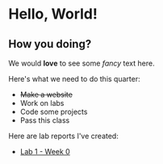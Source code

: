 # Hello, World!
## How you doing?
We would **love** to see some *fancy* text here.

Here's what we need to do this quarter:
* ~~Make a website~~
* Work on labs
* Code some projects
* Pass this class

Here are lab reports I've created:

* [Lab 1 - Week 0](./lab-report-1-week-0.html)